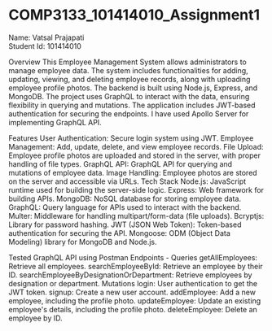 ﻿# COMP3133_101414010_Assignment1
Name: Vatsal Prajapati <br>
Student Id: 101414010

Overview
This Employee Management System allows administrators to manage employee data. The system includes functionalities for adding, updating, viewing, and deleting employee records, along with uploading employee profile photos. The backend is built using Node.js, Express, and MongoDB. The project uses GraphQL to interact with the data, ensuring flexibility in querying and mutations. The application includes JWT-based authentication for securing the endpoints.
I have used Apollo Server for implementing GraphQL API.

Features
User Authentication: Secure login system using JWT.
Employee Management: Add, update, delete, and view employee records.
File Upload: Employee profile photos are uploaded and stored in the server, with proper handling of file types.
GraphQL API: GraphQL API for querying and mutations of employee data.
Image Handling: Employee photos are stored on the server and accessible via URLs.
Tech Stack
Node.js: JavaScript runtime used for building the server-side logic.
Express: Web framework for building APIs.
MongoDB: NoSQL database for storing employee data.
GraphQL: Query language for APIs used to interact with the backend.
Multer: Middleware for handling multipart/form-data (file uploads).
Bcryptjs: Library for password hashing.
JWT (JSON Web Token): Token-based authentication for securing the API.
Mongoose: ODM (Object Data Modeling) library for MongoDB and Node.js.

Tested GraphQL API using Postman 
Endpoints -
Queries
getAllEmployees: Retrieve all employees.
searchEmployeeById: Retrieve an employee by their ID.
searchEmployeeByDesignationOrDepartment: Retrieve employees by designation or department.
Mutations
login: User authentication to get the JWT token.
signup: Create a new user account.
addEmployee: Add a new employee, including the profile photo.
updateEmployee: Update an existing employee's details, including the profile photo.
deleteEmployee: Delete an employee by ID.
